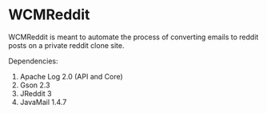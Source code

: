# WCMReddit

WCMReddit is meant to automate the process of converting emails to reddit posts on a private reddit clone site.

Dependencies:

1. Apache Log 2.0 (API and Core)
2. Gson 2.3
3. JReddit 3
4. JavaMail 1.4.7
